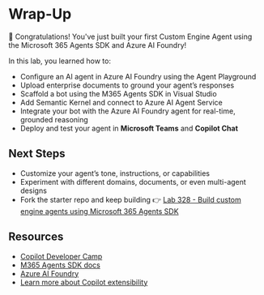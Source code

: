 # Wrap-Up

🎉 Congratulations! You've just built your first Custom Engine Agent using the Microsoft 365 Agents SDK and Azure AI Foundry!

In this lab, you learned how to:
* Configure an AI agent in Azure AI Foundry using the Agent Playground
* Upload enterprise documents to ground your agent’s responses
* Scaffold a bot using the M365 Agents SDK in Visual Studio
* Add Semantic Kernel and connect to Azure AI Agent Service
* Integrate your bot with the Azure AI Foundry agent for real-time, grounded reasoning
* Deploy and test your agent in **Microsoft Teams** and **Copilot Chat**

## Next Steps

* Customize your agent’s tone, instructions, or capabilities
* Experiment with different domains, documents, or even multi-agent designs
* Fork the starter repo and keep building 👉 [Lab 328 - Build custom engine agents using Microsoft 365 Agents SDK](https://github.com/microsoft/msbuild-lab328-cea-agentssdk)

## Resources

- [Copilot Developer Camp](https://aka.ms/copilotdevcamp)
- [M365 Agents SDK docs](https://aka.ms/open-hack/m365agentssdk)
- [Azure AI Foundry](https://ai.azure.com)
- [Learn more about Copilot extensibility](https://aka.ms/extensibility-docs)
